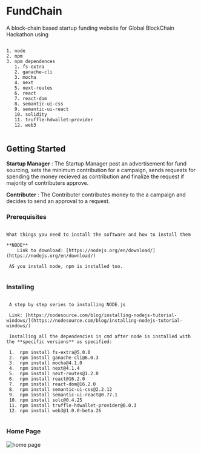 # FundChain

A block-chain based startup funding website for Global BlockChain Hackathon using
<pre><code>
1. node
2. npm
3. npm dependences
   1. fs-extra
   2. ganache-cli
   3. mocha
   4. next
   5. next-routes
   6. react
   7. react-dom
   8. semantic-ui-css
   9. semantic-ui-react
   10. solidity
   11. truffle-hdwallet-provider
   12. web3
 </code></pre>
 
## Getting Started

**Startup Manager** : The Startup Manager post an advertisement for fund sourcing, sets the minimum contribution for a campaign, sends requests for spending the money recieved as contribution and finalize the request if majority of contributers approve.

**Contributer** : The Contributer contributes money to the a campaign and decides to send an approval to a request.


### Prerequisites
<pre><code>
What things you need to install the software and how to install them

**NODE** 
    Link to download: [https://nodejs.org/en/download/](https://nodejs.org/en/download/)
  
 AS you install node, npm is installed too.
 </code></pre>
 
 ### Installing
 <pre><code>
 A step by step series to installing NODE.js
 
 Link: [https://nodesource.com/blog/installing-nodejs-tutorial-windows/](https://nodesource.com/blog/installing-nodejs-tutorial-windows/)
 
 Installing all the dependencies in cmd after node is installed with the **specific versions** as specified:
 
 1.  npm install fs-extra@5.0.0
 2.  npm install ganache-cli@6.0.3
 3.  npm install mocha@4.1.0
 4.  npm install next@4.1.4
 5.  npm install next-routes@1.2.0
 6.  npm install react@16.2.0
 7.  npm install react-dom@16.2.0
 8.  npm install semantic-ui-css@2.2.12
 9.  npm install semantic-ui-react@0.77.1
 10. npm install solc@0.4.25
 11. npm install truffle-hdwallet-provider@0.0.3
 12. npm install web3@1.0.0-beta.26
 </code></pre>

### Home Page

![home page]()
